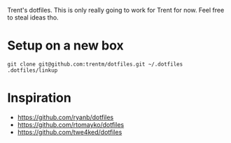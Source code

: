Trent's dotfiles. This is only really going to work for Trent for now. Feel
free to steal ideas tho.


# Setup on a new box

    git clone git@github.com:trentm/dotfiles.git ~/.dotfiles
    .dotfiles/linkup


# Inspiration

- https://github.com/ryanb/dotfiles
- https://github.com/rtomayko/dotfiles
- https://github.com/twe4ked/dotfiles



